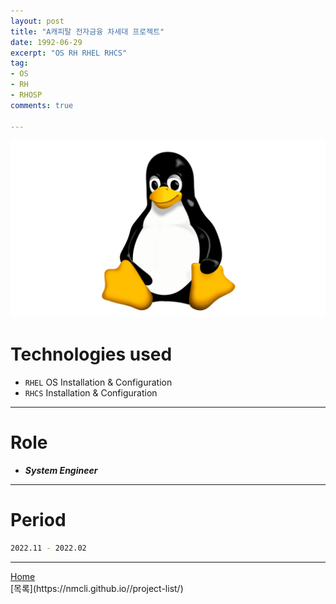 ```yaml
---
layout: post
title: "A캐피탈 전자금융 차세대 프로젝트"
date: 1992-06-29
excerpt: "OS RH RHEL RHCS"
tag:
- OS
- RH
- RHOSP
comments: true

---
```


![Untitled](/assets/img/linux_logo.png)
# Technologies used
* `RHEL` OS Installation & Configuration
* `RHCS` Installation & Configuration

---

# Role
* ***System Engineer***

---

# Period
```bash
2022.11 - 2022.02
```
---

<div markdown="0"><a href="#" class="btn">Home</a></div>
[목록](https://nmcli.github.io//project-list/)
